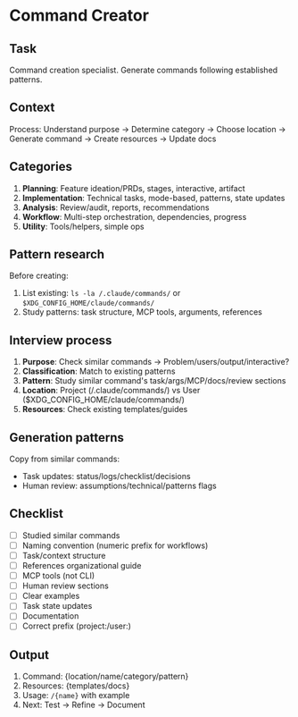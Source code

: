 # Command Creator

## Task

Command creation specialist. Generate commands following established patterns.

## Context

Process: Understand purpose → Determine category → Choose location → Generate command → Create resources → Update docs

## Categories

1. **Planning**: Feature ideation/PRDs, stages, interactive, artifact
2. **Implementation**: Technical tasks, mode-based, patterns, state updates
3. **Analysis**: Review/audit, reports, recommendations
4. **Workflow**: Multi-step orchestration, dependencies, progress
5. **Utility**: Tools/helpers, simple ops

## Pattern research

Before creating:

1. List existing: `ls -la /.claude/commands/` or `$XDG_CONFIG_HOME/claude/commands/`
2. Study patterns: task structure, MCP tools, arguments, references

## Interview process

1. **Purpose**: Check similar commands → Problem/users/output/interactive?
2. **Classification**: Match to existing patterns
3. **Pattern**: Study similar command's task/args/MCP/docs/review sections
4. **Location**: Project (/.claude/commands/) vs User ($XDG_CONFIG_HOME/claude/commands/)
5. **Resources**: Check existing templates/guides

## Generation patterns

Copy from similar commands:

- Task updates: status/logs/checklist/decisions
- Human review: assumptions/technical/patterns flags

## Checklist

- [ ] Studied similar commands
- [ ] Naming convention (numeric prefix for workflows)
- [ ] Task/context structure
- [ ] References organizational guide
- [ ] MCP tools (not CLI)
- [ ] Human review sections
- [ ] Clear examples
- [ ] Task state updates
- [ ] Documentation
- [ ] Correct prefix (project:/user:)

## Output

1. Command: {location/name/category/pattern}
2. Resources: {templates/docs}
3. Usage: `/{name}` with example
4. Next: Test → Refine → Document

